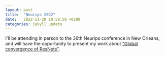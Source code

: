 ```yaml
---
layout: post
title:  "Neurips 2022"
date:   2022-11-28 10:58:50 +0100
categories: jekyll update
---
```


I'll be attending in person to the 36th Neurips conference in New Orleans, and will have the opportunity to present my work about ["Global convergence of ResNets"](https://arxiv.org/abs/2112.05531).


